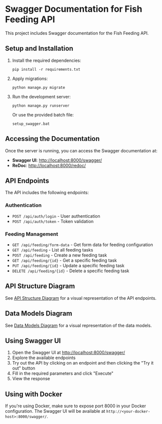 # Swagger Documentation for Fish Feeding API

This project includes Swagger documentation for the Fish Feeding API.

## Setup and Installation

1. Install the required dependencies:
   ```
   pip install -r requirements.txt
   ```

2. Apply migrations:
   ```
   python manage.py migrate
   ```

3. Run the development server:
   ```
   python manage.py runserver
   ```

   Or use the provided batch file:
   ```
   setup_swagger.bat
   ```

## Accessing the Documentation

Once the server is running, you can access the Swagger documentation at:

- **Swagger UI**: [http://localhost:8000/swagger/](http://localhost:8000/swagger/)
- **ReDoc**: [http://localhost:8000/redoc/](http://localhost:8000/redoc/)

## API Endpoints

The API includes the following endpoints:

### Authentication

- `POST /api/auth/login` - User authentication
- `POST /api/auth/token` - Token validation

### Feeding Management

- `GET /api/feeding/form-data` - Get form data for feeding configuration
- `GET /api/feeding` - List all feeding tasks
- `POST /api/feeding` - Create a new feeding task
- `GET /api/feeding/{id}` - Get a specific feeding task
- `PUT /api/feeding/{id}` - Update a specific feeding task
- `DELETE /api/feeding/{id}` - Delete a specific feeding task

## API Structure Diagram

See [API Structure Diagram](./api_diagram.md) for a visual representation of the API endpoints.

## Data Models Diagram

See [Data Models Diagram](./models_diagram.md) for a visual representation of the data models.

## Using Swagger UI

1. Open the Swagger UI at [http://localhost:8000/swagger/](http://localhost:8000/swagger/)
2. Explore the available endpoints
3. Try out the API by clicking on an endpoint and then clicking the "Try it out" button
4. Fill in the required parameters and click "Execute"
5. View the response

## Using with Docker

If you're using Docker, make sure to expose port 8000 in your Docker configuration. The Swagger UI will be available at `http://<your-docker-host>:8000/swagger/`. 